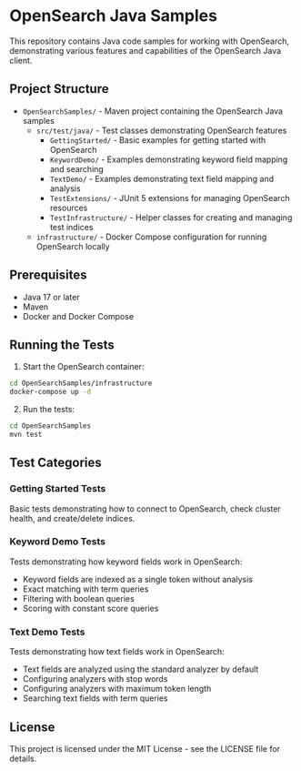# OpenSearch Java Samples

This repository contains Java code samples for working with OpenSearch, demonstrating various features and capabilities of the OpenSearch Java client.

## Project Structure

- `OpenSearchSamples/` - Maven project containing the OpenSearch Java samples
  - `src/test/java/` - Test classes demonstrating OpenSearch features
    - `GettingStarted/` - Basic examples for getting started with OpenSearch
    - `KeywordDemo/` - Examples demonstrating keyword field mapping and searching
    - `TextDemo/` - Examples demonstrating text field mapping and analysis
    - `TestExtensions/` - JUnit 5 extensions for managing OpenSearch resources
    - `TestInfrastructure/` - Helper classes for creating and managing test indices
  - `infrastructure/` - Docker Compose configuration for running OpenSearch locally

## Prerequisites

- Java 17 or later
- Maven
- Docker and Docker Compose

## Running the Tests

1. Start the OpenSearch container:

```bash
cd OpenSearchSamples/infrastructure
docker-compose up -d
```

2. Run the tests:

```bash
cd OpenSearchSamples
mvn test
```

## Test Categories

### Getting Started Tests

Basic tests demonstrating how to connect to OpenSearch, check cluster health, and create/delete indices.

### Keyword Demo Tests

Tests demonstrating how keyword fields work in OpenSearch:
- Keyword fields are indexed as a single token without analysis
- Exact matching with term queries
- Filtering with boolean queries
- Scoring with constant score queries

### Text Demo Tests

Tests demonstrating how text fields work in OpenSearch:
- Text fields are analyzed using the standard analyzer by default
- Configuring analyzers with stop words
- Configuring analyzers with maximum token length
- Searching text fields with term queries

## License

This project is licensed under the MIT License - see the LICENSE file for details.
